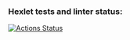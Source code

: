 ### Hexlet tests and linter status:
[![Actions Status](https://github.com/Shalygin-Sergey/frontend-project-11/workflows/hexlet-check/badge.svg)](https://github.com/Shalygin-Sergey/frontend-project-11/actions)